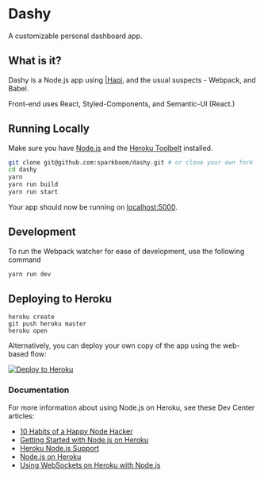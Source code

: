 # Dashy

A customizable personal dashboard app. 

## What is it?

Dashy is a Node.js app using [|Hapi](http://hapijs.com/), and the usual suspects - Webpack, and Babel.

Front-end uses React, Styled-Components, and Semantic-UI (React.)

## Running Locally

Make sure you have [Node.js](http://nodejs.org/) and the [Heroku Toolbelt](https://toolbelt.heroku.com/) installed.

```sh
git clone git@github.com:sparkboom/dashy.git # or clone your own fork
cd dashy
yarn
yarn run build
yarn run start
```

Your app should now be running on [localhost:5000](http://localhost:5000/).

## Development 

To run the Webpack watcher for ease of development, use the following command

```sh
yarn run dev
```

## Deploying to Heroku

```
heroku create
git push heroku master
heroku open
```

Alternatively, you can deploy your own copy of the app using the web-based flow:

[![Deploy to Heroku](https://www.herokucdn.com/deploy/button.png)](https://heroku.com/deploy)

### Documentation

For more information about using Node.js on Heroku, see these Dev Center articles:

- [10 Habits of a Happy Node Hacker](https://blog.heroku.com/archives/2014/3/11/node-habits)
- [Getting Started with Node.js on Heroku](https://devcenter.heroku.com/articles/getting-started-with-nodejs)
- [Heroku Node.js Support](https://devcenter.heroku.com/articles/nodejs-support)
- [Node.js on Heroku](https://devcenter.heroku.com/categories/nodejs)
- [Using WebSockets on Heroku with Node.js](https://devcenter.heroku.com/articles/node-websockets)
